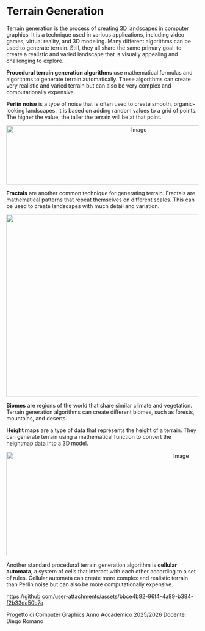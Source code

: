 # Terrain Generation

Terrain generation is the process of creating 3D landscapes in computer graphics. It is a technique used in various applications, including video games, virtual reality, and 3D modeling. Many different algorithms can be used to generate terrain. Still, they all share the same primary goal: to create a realistic and varied landscape that is visually appealing and challenging to explore.

**Procedural terrain generation algorithms** use mathematical formulas and algorithms to generate terrain automatically. These algorithms can create very realistic and varied terrain but can also be very complex and computationally expensive.

**Perlin noise** is a type of noise that is often used to create smooth, organic-looking landscapes. It is based on adding random values to a grid of points. The higher the value, the taller the terrain will be at that point.

<div align="center">
  <img width="679" height="154" alt="Image" src="https://github.com/user-attachments/assets/bc83110c-288d-4500-8ab1-f25ba5927d15" />
</div>



**Fractals** are another common technique for generating terrain. Fractals are mathematical patterns that repeat themselves on different scales. This can be used to create landscapes with much detail and variation.

<div align="center">
  <img width="1132" height="476" alt="Image" src="https://github.com/user-attachments/assets/92ff1310-9557-48b8-8865-05699881d924" />
</div>


**Biomes** are regions of the world that share similar climate and vegetation. Terrain generation algorithms can create different biomes, such as forests, mountains, and deserts.

**Height maps** are a type of data that represents the height of a terrain. They can generate terrain using a mathematical function to convert the heightmap data into a 3D model.

<div align="center">
  <img width="900" height="273" alt="Image" src="https://github.com/user-attachments/assets/f0ba6523-8d46-422a-ac83-77e7d79b4211" />
</div>

Another standard procedural terrain generation algorithm is **cellular automata**, a system of cells that interact with each other according to a set of rules. Cellular automata can create more complex and realistic terrain than Perlin noise but can also be more computationally expensive.

https://github.com/user-attachments/assets/bbce4b92-96f4-4a89-b384-f2b33da50b7a




Progetto di Computer Graphics
Anno Accademico 2025/2026
Docente: Diego Romano
